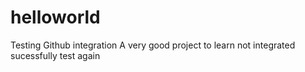 # helloworld
Testing Github integration
A very good project to learn
not integrated sucessfully
test again
